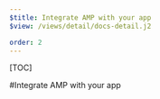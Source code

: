 ```yaml
---
$title: Integrate AMP with your app
$view: /views/detail/docs-detail.j2

order: 2
---
```


[TOC]

#Integrate AMP with your app
